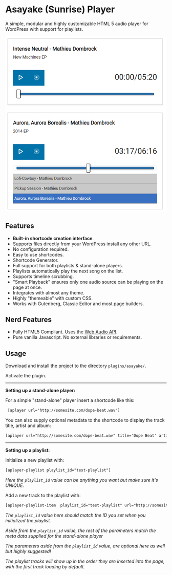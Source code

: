 # Asayake (Sunrise) Player
A simple, modular and highly customizable HTML 5 audio player for WordPress with support for playlists. 

![screenshot](https://github.com/matdombrock/asayake-player/blob/master/img/aplayer.png?raw=true)
## Features
* **Built-in shortcode creation interface**.
* Supports files directly from your WordPress install any other URL.
* No configuration required.
* Easy to use shortcodes.
* Shortcode Generator.
* Full support for both playlists & stand-alone players.
* Playlists automatically play the next song on the list.
* Supports timeline scrubbing.
* "Smart Playback" ensures only one audio source can be playing on the page at once.
* Integrates with almost any theme.
* Highly "themeable" with custom CSS.
* Works with Gutenberg, Classic Editor and most page builders.

## Nerd Features
* Fully HTML5 Compliant. Uses the [Web Audio API](https://developer.mozilla.org/en-US/docs/Web/API/Web_Audio_API).
* Pure vanilla Javascript. No external libraries or requirements.

## Usage
Download and install the project to the directory ```plugins/asayake/```.

Activate the plugin.

-------
**Setting up a stand-alone player:**

For a simple "stand-alone" player insert a shortcode like this:
```html
 [aplayer url="http://somesite.com/dope-beat.wav"]
```

You can also supply optional metadata to the shortcode to display the track title, artist and album:
```html
[aplayer url="http://somesite.com/dope-beat.wav" title='Dope Beat' artist='Mathieu Dombrock' album="Imaginary Machines EP"] 
```
-------
**Setting up a playlist:**

Initialize a new playlist with:
```html
[aplayer-playlist playlist_id="test-playlist"]
```
*Here the ```playlist_id``` value can be anything you want but make sure it's UNIQUE.*

Add a new track to the playlist with:
```html
[aplayer-playlist-item  playlist_id="test-playlist" url="http://somesite.com/dope-beat.wav" title='Dope Beat' artist='Mathieu Dombrock' album="Imaginary Machines EP"]
```
*The ```playlist_id``` value here should match the ID you set when you initialized the playlist.*

*Aside from the ```playlist_id``` value, the rest of the parameters match the meta data supplied for the stand-alone player*

*The parameters aside from the ```playlist_id``` value, are optional here as well but highly suggested!*

*The playlist tracks will show up in the order they are inserted into the page, with the first track loading by default.*

